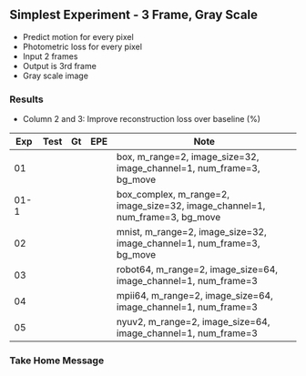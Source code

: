 ## Simplest Experiment - 3 Frame, Gray Scale

- Predict motion for every pixel
- Photometric loss for every pixel
- Input 2 frames
- Output is 3rd frame
- Gray scale image

### Results

- Column 2 and 3: Improve reconstruction loss over baseline (%) 

| Exp  | Test | Gt   | EPE  | Note |
| ---- | ---- | ---- | ---- | ---- | 
| 01 |  |  |  | box, m_range=2, image_size=32, image_channel=1, num_frame=3, bg_move |
| 01-1 |  |  |  | box_complex, m_range=2, image_size=32, image_channel=1, num_frame=3, bg_move |
| 02 |  |  |  | mnist, m_range=2, image_size=32, image_channel=1, num_frame=3, bg_move |
| 03 |  |  |  | robot64, m_range=2, image_size=64, image_channel=1, num_frame=3 |
| 04 |  |  |  | mpii64, m_range=2, image_size=64, image_channel=1, num_frame=3 |
| 05 |  |  |  | nyuv2, m_range=2, image_size=64, image_channel=1, num_frame=3 |

### Take Home Message

